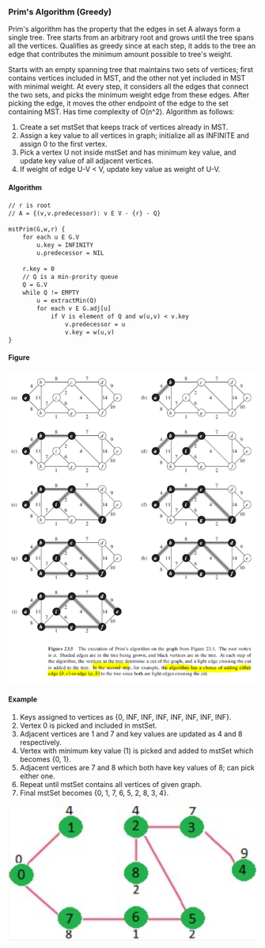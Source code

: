 ### Prim's Algorithm (Greedy)

Prim's algorithm has the property that the edges in set A always form a single tree. Tree starts from an arbitrary root and grows until the tree spans all the vertices. Qualifies as greedy since at each step, it adds to the tree an edge that contributes the minimum amount possible to tree's weight.

Starts with an empty spanning tree that maintains two sets of vertices; first contains vertices included in MST, and the other not yet included in MST with minimal weight. At every step, it considers all the edges that connect the two sets, and picks the minimum weight edge from these edges. After picking the edge, it moves the other endpoint of the edge to the set containing MST. Has time complexity of O(n^2). Algorithm as follows:

1.  Create a set mstSet that keeps track of vertices already in MST.
2.  Assign a key value to all vertices in graph; initialize all as INFINITE and assign 0 to the first vertex.
3.  Pick a vertex U not inside mstSet and has minimum key value, and update key value of all adjacent vertices.
4.  If weight of edge U-V < V, update key value as weight of U-V.

#### Algorithm

```
// r is root
// A = {(v,v.predecessor): v E V - {r} - Q}

mstPrim(G,w,r) {
    for each u E G.V
        u.key = INFINITY
        u.predecessor = NIL

    r.key = 0
    // Q is a min-prority queue
    Q = G.V
    while Q != EMPTY
        u = extractMin(Q)
        for each v E G.adj[u]
            if V is element of Q and w(u,v) < v.key
                v.predecessor = u
                v.key = w(u,v)
}
```

#### Figure

<img src="../../../images/graphs-MST-prim.PNG">

#### Example

1. Keys assigned to vertices as {0, INF, INF, INF, INF, INF, INF, INF}.
2. Vertex 0 is picked and included in mstSet.
3. Adjacent vertices are 1 and 7 and key values are updated as 4 and 8 respectively.
4. Vertex with minimum key value (1) is picked and added to mstSet which becomes {0, 1}.
5. Adjacent vertices are 7 and 8 which both have key values of 8; can pick either one.
6. Repeat until mstSet contains all vertices of given graph.
7. Final mstSet becomes {0, 1, 7, 6, 5, 2, 8, 3, 4}.

<img src="../../../images/prim-example.PNG">
